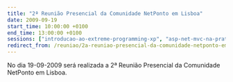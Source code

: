 ```yaml
---
title: "2ª Reunião Presencial da Comunidade NetPonto em Lisboa"
date: 2009-09-19
start_time: 10:00:00 +0100
end_time: 13:00:00 +0100
sessions: ["introducao-ao-extreme-programming-xp", "asp-net-mvc-na-pratica"]
redirect_from: /reuniao/2a-reuniao-presencial-da-comunidade-netponto-em-lisboa/
---
```

No dia 19-09-2009 será realizada a 2ª Reunião Presencial da Comunidade NetPonto em Lisboa.

